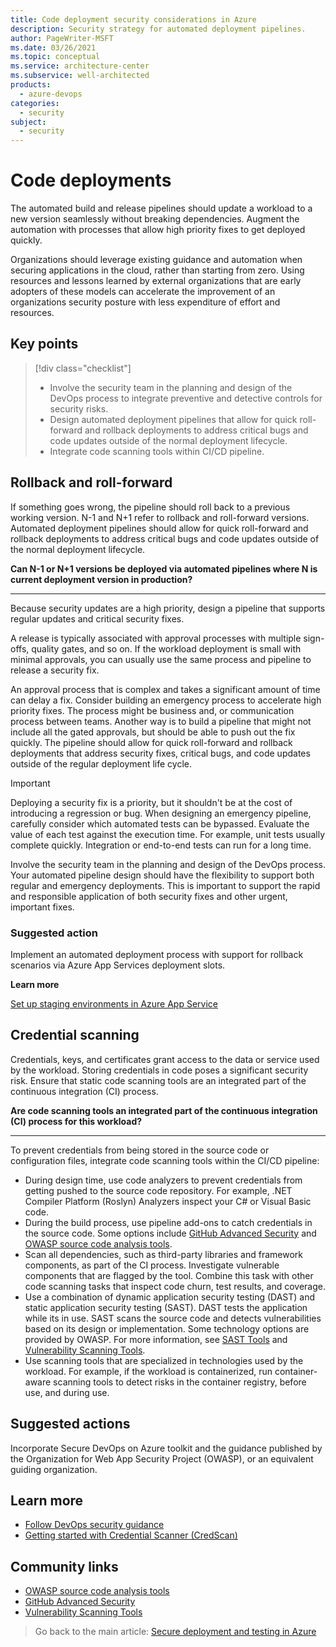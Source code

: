 ```yaml
---
title: Code deployment security considerations in Azure
description: Security strategy for automated deployment pipelines.
author: PageWriter-MSFT
ms.date: 03/26/2021
ms.topic: conceptual
ms.service: architecture-center
ms.subservice: well-architected
products:
  - azure-devops
categories:
  - security
subject:
  - security
---
```


# Code deployments

The automated build and release pipelines should update a workload to a new version seamlessly without breaking dependencies. Augment the automation with processes that allow high priority fixes to get deployed quickly.

Organizations should leverage existing guidance and automation when securing applications in the cloud, rather than starting from zero. Using resources and lessons learned by external organizations that are early adopters of these models can accelerate the improvement of an organizations security posture with less expenditure of effort and resources.

## Key points

> [!div class="checklist"]
> - Involve the security team in the planning and design of the DevOps process to integrate preventive and detective controls for security risks.
> - Design automated deployment pipelines that allow for quick roll-forward and rollback deployments to address critical bugs and code updates outside of the normal deployment lifecycle.
> - Integrate code scanning tools within CI/CD pipeline.

## Rollback and roll-forward

If something goes wrong, the pipeline should roll back to a previous working version. N-1 and N+1 refer to rollback and roll-forward versions. Automated deployment pipelines should allow for quick roll-forward and rollback deployments to address critical bugs and code updates outside of the normal deployment lifecycle.

**Can N-1 or N+1 versions be deployed via automated pipelines where N is current deployment version in production?**
***

Because security updates are a high priority, design a pipeline that supports regular updates and critical security fixes.

A release is typically associated with approval processes with multiple sign-offs, quality gates, and so on. If the workload deployment is small with minimal approvals, you can usually use the same process and pipeline to release a security fix.  

An approval process that is complex and takes a significant amount of time can delay a fix. Consider building an emergency process to accelerate high priority fixes. The process might be business and, or communication process between teams. Another way is to build a pipeline that might not include all the gated approvals, but should be able to push out the fix quickly. The pipeline should allow for quick roll-forward and rollback deployments that address security fixes, critical bugs, and code updates outside of the regular deployment life cycle.

> [!IMPORTANT]
> Deploying a security fix is a priority, but it shouldn't be at the cost of introducing a regression or bug. When designing an emergency pipeline, carefully consider which automated tests can be bypassed. Evaluate the value of each test against the execution time. For example, unit tests usually complete quickly. Integration or end-to-end tests can run for a long time.

Involve the security team in the planning and design of the DevOps process. Your automated pipeline design should have the flexibility to support both regular and emergency deployments. This is important to support the rapid and responsible application of both security fixes and other urgent, important fixes.

### Suggested action

Implement an automated deployment process with support for rollback scenarios via Azure App Services deployment slots.

**Learn more**

[Set up staging environments in Azure App Service](/azure/app-service/deploy-staging-slots)

## Credential scanning

Credentials, keys, and certificates grant access to the data or service used by the workload. Storing credentials in code poses a significant security risk. Ensure that static code scanning tools are an integrated part of the continuous integration (CI) process.

**Are code scanning tools an integrated part of the continuous integration (CI) process for this workload?**
***
To prevent credentials from being stored in the source code or configuration files, integrate code scanning tools within the CI/CD pipeline:

- During design time, use code analyzers to prevent credentials from getting pushed to the source code repository. For example, .NET Compiler Platform (Roslyn) Analyzers inspect your C# or Visual Basic code. 
- During the build process, use pipeline add-ons to catch credentials in the source code. Some options include [GitHub Advanced Security](https://docs.github.com/en/github/getting-started-with-github/about-github-advanced-security) and [OWASP source code analysis tools](https://owasp.org/www-community/Source_Code_Analysis_Tools).
- Scan all dependencies, such as third-party libraries and framework components, as part of the CI process. Investigate vulnerable components that are flagged by the tool. Combine this task with other code scanning tasks that inspect code churn, test results, and coverage.
- Use a combination of dynamic application security testing (DAST) and static application security testing (SAST). DAST tests the application while its in use. SAST scans the source code and detects vulnerabilities based on its design or implementation. Some technology options are provided by OWASP. For more information, see [SAST Tools](https://owasp.org/www-community/Source_Code_Analysis_Tools) and [Vulnerability Scanning Tools](https://owasp.org/www-community/Vulnerability_Scanning_Tools).
- Use scanning tools that are specialized in technologies used by the workload. For example, if the workload is containerized, run container-aware scanning tools to detect risks in the container registry, before use, and during use.

## Suggested actions

Incorporate Secure DevOps on Azure toolkit and the guidance published by the Organization for Web App Security Project (OWASP), or an equivalent guiding organization.

## Learn more

- [Follow DevOps security guidance](./design-apps-services.md)
- [Getting started with Credential Scanner (CredScan)](https://secdevtools.azurewebsites.net/helpcredscan.html)

## Community links

- [OWASP source code analysis tools](https://owasp.org/www-community/Source_Code_Analysis_Tools)
- [GitHub Advanced Security](https://docs.github.com/en/github/getting-started-with-github/about-github-advanced-security)
- [Vulnerability Scanning Tools](https://owasp.org/www-community/Vulnerability_Scanning_Tools)


> Go back to the main article: [Secure deployment and testing in Azure](deploy.md)
